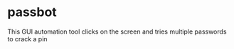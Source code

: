 # passbot
This GUI automation tool clicks on the screen and tries multiple passwords to crack a pin
